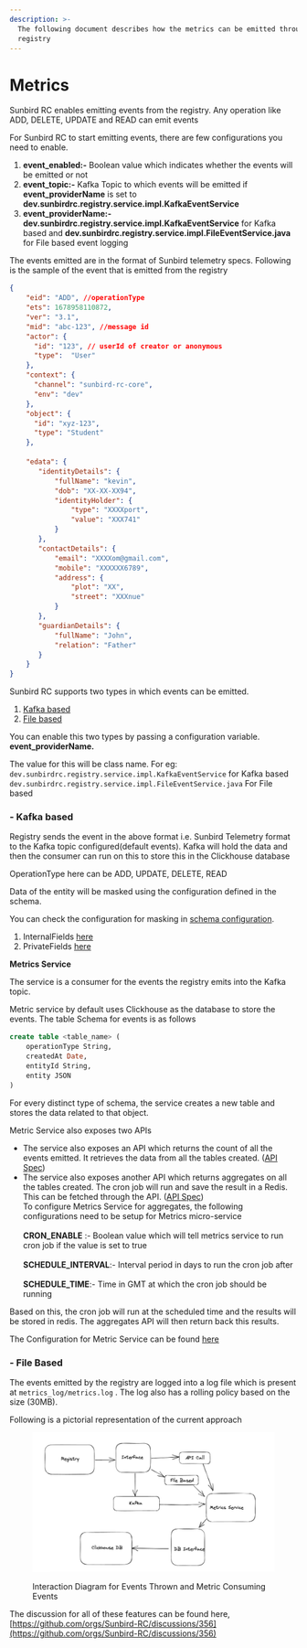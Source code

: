 ```yaml
---
description: >-
  The following document describes how the metrics can be emitted through
  registry
---
```


# Metrics

Sunbird RC enables emitting events from the registry. Any operation like ADD, DELETE, UPDATE and READ can emit events

For Sunbird RC to start emitting events, there are few configurations you need to enable.&#x20;

1. **event\_enabled:-** Boolean value which indicates whether the events will be emitted or not
2. **event\_topic:-** Kafka Topic to which events will be emitted if **event\_providerName** is set to **dev.sunbirdrc.registry.service.impl.KafkaEventService**
3. **event\_providerName:- dev.sunbirdrc.registry.service.impl.KafkaEventService** for Kafka based and **dev.sunbirdrc.registry.service.impl.FileEventService.java** for File based event logging

The events emitted are in the format of Sunbird telemetry specs. Following is the sample of the event that is emitted from the registry

```json
{
    "eid": "ADD", //operationType
    "ets": 1678958110872, 
    "ver": "3.1", 
    "mid": "abc-123", //message id
    "actor": {
      "id": "123", // userId of creator or anonymous
      "type":  "User"
    },
    "context": {
      "channel": "sunbird-rc-core",
      "env": "dev"
    },
    "object": {
      "id": "xyz-123",
      "type": "Student"
    },
    
    "edata": {
       "identityDetails": {
           "fullName": "kevin",
           "dob": "XX-XX-XX94",
           "identityHolder": {
               "type": "XXXXport",
               "value": "XXX741"
           }
       },
       "contactDetails": {
           "email": "XXXXom@gmail.com",
           "mobile": "XXXXXX6789",
           "address": {
               "plot": "XX",
               "street": "XXXnue"
           }
       },
       "guardianDetails": {
           "fullName": "John",
           "relation": "Father"
       }
    }
}
```

Sunbird RC supports two types in which events can be emitted.&#x20;

1. [Kafka based](metrics.md#kafka-based)
2. [File based](metrics.md#file-based)

You can enable this two types by passing a configuration variable. **event\_providerName.**&#x20;

The value for this will be class name. For eg: `dev.sunbirdrc.registry.service.impl.KafkaEventService` for Kafka based\
`dev.sunbirdrc.registry.service.impl.FileEventService.java` For File based

### **- Kafka based**&#x20;

Registry sends the event in the above format i.e. Sunbird Telemetry format to the Kafka topic configured(default events). Kafka will hold the data and then the consumer can run on this to store this in the Clickhouse database

OperationType here can be ADD, UPDATE, DELETE, READ

Data of the entity will be masked using the configuration defined in the schema.&#x20;

You can check the configuration for masking in [schema configuration](../use/schema-configuration.md).&#x20;

1. InternalFields [here](../use/schema-configuration.md#internalfieldconfig)
2. PrivateFields [here](../use/schema-configuration.md#privatefieldconfig)

**Metrics Service**&#x20;

The service is a consumer for the events the registry emits into the Kafka topic.&#x20;

Metric service by default uses Clickhouse as the database to store the events. The table Schema for events is as follows

```sql
create table <table_name> (
    operationType String,
    createdAt Date,
    entityId String,
    entity JSON
)
```

For every distinct type of schema, the service creates a new table and stores the data related to that object.

Metric Service also exposes two APIs

* The service also exposes an API which returns the count of all the events emitted. It retrieves the data from all the tables created. ([API Spec](../api-reference/metrics-apis/get-count.md))
* The service also exposes another API which returns aggregates on all the tables created. The cron job will run and save the result in a Redis. This can be fetched through the API. ([API Spec](../api-reference/metrics-apis/get-aggregates.md))\
  To configure Metrics Service for aggregates, the following configurations need to be setup for Metrics micro-service\
  \
  **CRON\_ENABLE** :- Boolean value which will tell metrics service to run cron job if the value is          set to true\
  \
  **SCHEDULE\_INTERVAL**:- Interval period in days to run the cron job after\
  \
  **SCHEDULE\_TIME**:- Time in GMT at which the cron job should be running

Based on this, the cron job will run at the scheduled time and the results will be stored in redis. The aggregates API will then return back this results.

The Configuration for Metric Service can be found [here](configuration.md#metrics-service)

### - File Based

The events emitted by the registry are logged into a log file which is present at `metrics_log/metrics.log` . The log also has a rolling policy based on the size (30MB).



Following is a pictorial representation of the current approach

<figure><img src="../.gitbook/assets/Screenshot 2023-06-15 at 3.58.29 PM.png" alt=""><figcaption><p>Interaction Diagram for Events Thrown and Metric Consuming Events</p></figcaption></figure>

The discussion for all of these features can be found here, [https://github.com/orgs/Sunbird-RC/discussions/356](https://github.com/orgs/Sunbird-RC/discussions/356)
